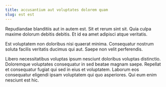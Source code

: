 ```yaml
---
title: accusantium aut voluptates dolorem quam
slug: est est
---
```


Repudiandae blanditiis aut in autem est. Sit et rerum sint sit. Quia culpa maxime dolorum debitis debitis. Et id ea amet adipisci atque veritatis.

Est voluptatem non doloribus nisi quaerat minima. Consequatur nostrum soluta facilis veritatis ducimus qui aut. Saepe non velit perferendis.

Libero necessitatibus voluptas ipsum nesciunt doloribus voluptas distinctio. Doloremque voluptates consequatur in sed beatae magnam saepe. Repellat et consequatur fugiat qui sed in eius et voluptatem. Laborum eos consequatur eligendi ipsam voluptatem qui quo asperiores. Qui eum enim nesciunt est hic.
